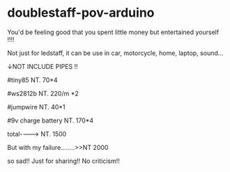 # doublestaff-pov-arduino

You'd be feeling good that you spent
little money but entertained yourself !!!!

Not just for ledstaff, it can be use in car, motorcycle, home, laptop, sound…

↓NOT INCLUDE PIPES !!

#tiny85 NT. 70*4

#ws2812b NT. 220/m *2

#jumpwire  NT. 40*1

#9v charge battery NT. 170*4  

total----> NT. 1500

But with my failure........>>NT 2000  

so sad!!
Just for sharing!! No criticism!!

